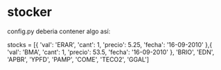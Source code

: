 stocker
=======

config.py deberia contener algo así:


stocks = [{
           'val': 'ERAR',
           'cant': 1,
           'precio': 5.25,
           'fecha': '16-09-2010'
          },{
           'val': 'BMA',
           'cant': 1,
           'precio': 53.5,
           'fecha': '16-09-2010'
          },
           'BRIO', 'EDN', 'APBR', 'YPFD', 'PAMP', 'COME', 'TECO2', 'GGAL']
